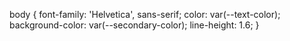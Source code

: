 body {
  font-family: 'Helvetica', sans-serif;
  color: var(--text-color);
  background-color: var(--secondary-color);
  line-height: 1.6;
}